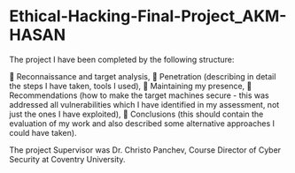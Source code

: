 # Ethical-Hacking-Final-Project_AKM-HASAN
The project I have been completed by the following structure:  

 Reconnaissance and target analysis,
 Penetration (describing in detail the steps I have taken, tools I used),
 Maintaining my presence,
 Recommendations (how to make the target machines secure - this was addressed all vulnerabilities which I have identified in my assessment, not just the ones I have exploited),
 Conclusions (this should contain the evaluation of my work and also described some alternative approaches I could have taken).

The project Supervisor was Dr. Christo Panchev, Course Director of Cyber Security at Coventry University.
